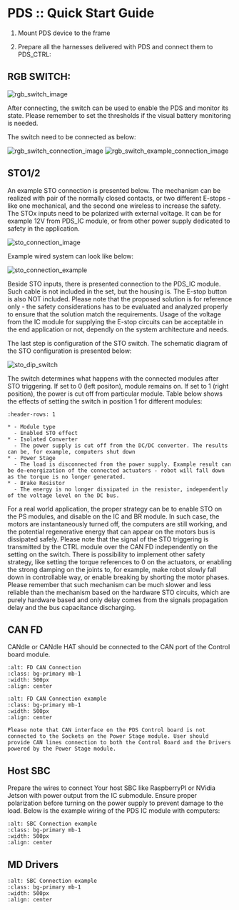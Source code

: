 # PDS :: Quick Start Guide

1. Mount PDS device to the frame

2. Prepare all the harnesses delivered with PDS and connect them to PDS_CTRL:

## **RGB SWITCH**:

![rgb_switch_image](images/rgb_switch.png)

After connecting, the switch can be used to enable the PDS and monitor its state. Please remember to set the thresholds if the visual battery monitoring is needed.

The switch need to be connected as below:

![rgb_switch_connection_image](images/rgb_switch_connection.png)
![rgb_switch_example_connection_image](images/rgb_switch_example_connection.png)

## **STO1/2**
An example STO connection is presented below. The mechanism can be realized with pair of the normally closed contacts, or two different E-stops - like one mechanical, and the second one wireless to increase the safety. The STOx inputs need to be polarized with external voltage. It can be for example 12V from PDS_IC module, or from other power supply dedicated to safety in the application.

![sto_connection_image](images/sto_connection_image.png)

Example wired system can look like below:


![sto_connection_example](images/sto_connection_example.png)

Beside STO inputs, there is presented connection to the PDS_IC module. Such cable is not included in the set, but the housing is. The E-stop button is also NOT included.
Please note that the proposed solution is for reference only - the safety considerations has to be evaluated and analyzed properly to ensure that the solution match the requirements. Usage of the voltage from the IC module for supplying the E-stop circuits can be acceptable in the end application or not, dependly on the system architecture and needs.

The last step is configuration of the STO switch. The schematic diagram of the STO configuration is presented below:


![sto_dip_switch](images/sto_dip_switch.png)

The switch determines what happens with the connected modules after STO triggering. If set to 0 (left positon), module remains on. If set to 1 (right position), the power is cut off from particular module. Table below shows the effects of setting the switch in position 1 for different modules:

```{list-table}
:header-rows: 1

* - Module type
  - Enabled STO effect
* - Isolated Converter 
  - The power supply is cut off from the DC/DC converter. The results can be, for example, computers shut down
* - Power Stage
  - The load is disconnected from the power supply. Example result can be de-energization of the connected actuators - robot will fall down as the torque is no longer generated.
* - Brake Resistor
  - The energy is no longer dissipated in the resistor, independently of the voltage level on the DC bus.
```

For a real world application, the proper strategy can be to enable STO on the PS modules, and disable on the IC and BR module. In such case, the motors are instantaneously turned off, the computers are still working, and the potential regenerative energy that can appear on the motors bus is dissipated safely. Please note that the signal of the STO triggering is transmitted by the CTRL module over the CAN FD independently on the setting on the switch. There is possibility to implement other safety strategy, like setting the torque references to 0 on the actuators, or enabling the strong damping on the joints to, for example, make robot slowly fall down in controllable way, or enable breaking by shorting the motor phases. Please remember that such mechanism can be much slower and less reliable than the mechanism based on the hardware STO circuits, which are purely hardware based and only delay comes from the signals propagation delay and the bus capacitance discharging.

## **CAN FD**

CANdle or CANdle HAT should be connected to the CAN port of the Control board module.
```{image} ./images/canfd_connection.png
:alt: FD CAN Connection
:class: bg-primary mb-1
:width: 500px
:align: center
```
```{image} ./images/canfd_connection_example.png
:alt: FD CAN Connection example
:class: bg-primary mb-1
:width: 500px
:align: center
```
```{warning}
Please note that CAN interface on the PDS Control board is not connected to the Sockets on the Power Stage module. User should provide CAN lines connection to both the Control Board and the Drivers powered by the Power Stage module. 
```
## **Host SBC**

Prepare the wires to connect Your host SBC like RaspberryPI or NVidia Jetson with power output from the IC submodule. Ensure proper polarization before turning on the power supply to prevent damage to the load.
Below is the example wiring of the PDS IC module with computers:

```{image} ./images/sbc_connection.png
:alt: SBC Connection example
:class: bg-primary mb-1
:width: 500px
:align: center
```
## MD Drivers


```{image} ./images/md_connections.png
:alt: SBC Connection example 
:class: bg-primary mb-1
:width: 500px
:align: center
```
